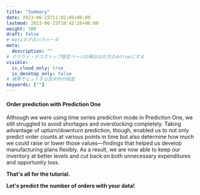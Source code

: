 ```yaml
---
title: "Summary"
date: 2023-06-15T11:02:05+06:00
lastmod: 2023-06-15T10:42:26+06:00
weight: 100
draft: false
# metaタグのパラメータ
meta:
  description: ""
# クラウド・デスクトップ限定ページの場合は片方のみtrueにする
visible:
  is_cloud_only: true
  is_desktop_only: false
# 検索でヒットする文字列の指定
keywords: [""]
---
```


#### Order prediction with Prediction One

Although we were using time series prediction mode in Prediction One, we still struggled to avoid shortages and overstocking completely. Taking advantage of upturn/downturn prediction, though, enabled us to not only predict order counts at various points in time but also determine how much we could raise or lower those values—findings that helped us develop manufacturing plans flexibly. As a result, we are now able to keep our inventory at better levels and cut back on both unnecessary expenditures and opportunity loss.

**That's all for the tutorial.**

**Let's predict the number of orders with your data!**

